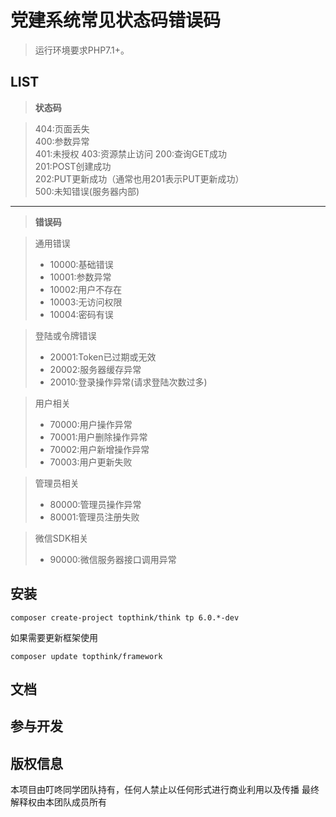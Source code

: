 党建系统常见状态码错误码
===============

> 运行环境要求PHP7.1+。

## LIST

>__状态码__  

>404:页面丢失  
>400:参数异常  
>401:未授权
>403:资源禁止访问
>200:查询GET成功  
>201:POST创建成功  
>202:PUT更新成功（通常也用201表示PUT更新成功）  
>500:未知错误(服务器内部)  
----------------------------------
>__错误码__


>通用错误
> + 10000:基础错误
> + 10001:参数异常
> + 10002:用户不存在
> + 10003:无访问权限
> + 10004:密码有误

>登陆或令牌错误
> + 20001:Token已过期或无效
> + 20002:服务器缓存异常
> + 20010:登录操作异常(请求登陆次数过多)


>用户相关
> + 70000:用户操作异常
> + 70001:用户删除操作异常
> + 70002:用户新增操作异常
> + 70003:用户更新失败

>管理员相关
> + 80000:管理员操作异常
> + 80001:管理员注册失败

>微信SDK相关  
> + 90000:微信服务器接口调用异常  

## 安装

~~~
composer create-project topthink/think tp 6.0.*-dev
~~~

如果需要更新框架使用
~~~
composer update topthink/framework
~~~

## 文档



## 参与开发



## 版权信息

本项目由叮咚同学团队持有，任何人禁止以任何形式进行商业利用以及传播
最终解释权由本团队成员所有